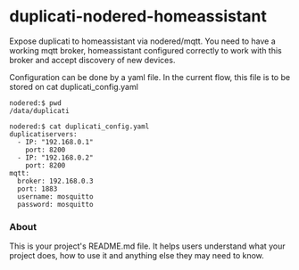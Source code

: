 duplicati-nodered-homeassistant
===============================

Expose duplicati to homeassistant via nodered/mqtt.
You need to have a working mqtt broker, homeassistant configured correctly to work with this broker and accept discovery of new devices.

Configuration can be done by a yaml file. In the current flow, this file is to be stored on 
 cat duplicati_config.yaml
```
nodered:$ pwd
/data/duplicati

nodered:$ cat duplicati_config.yaml
duplicatiservers:
  - IP: "192.168.0.1"
    port: 8200
  - IP: "192.168.0.2"
    port: 8200
mqtt:
  broker: 192.168.0.3
  port: 1883
  username: mosquitto
  password: mosquitto
```
### About

This is your project's README.md file. It helps users understand what your
project does, how to use it and anything else they may need to know.